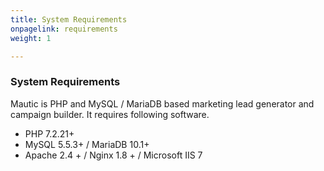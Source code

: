 ```yaml
---
title: System Requirements
onpagelink: requirements
weight: 1

---
```


### System Requirements

Mautic is PHP and MySQL / MariaDB based marketing lead generator and campaign builder. It requires following software.

- PHP 7.2.21+
- MySQL 5.5.3+ / MariaDB 10.1+
- Apache 2.4 + / Nginx 1.8 + / Microsoft IIS 7